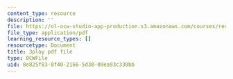 ```yaml
---
content_type: resource
description: ''
file: https://ol-ocw-studio-app-production.s3.amazonaws.com/courses/res-9-003-brains-minds-and-machines-summer-course-summer-2015/8e825f838f4021665d3809ea93c330bb_lv3kGg-eRa0.pdf
file_type: application/pdf
learning_resource_types: []
resourcetype: Document
title: 3play pdf file
type: OCWFile
uid: 8e825f83-8f40-2166-5d38-09ea93c330bb
---
```


